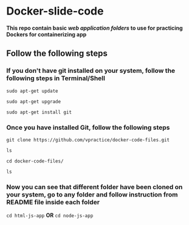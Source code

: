 # Docker-slide-code

**This repo contain basic *web application folders* to use for practicing Dockers for containerizing app**

## Follow the following steps

### If you don't have git installed on your system, follow the following steps in Terminal/Shell
```
sudo apt-get update
```
```
sudo apt-get upgrade
```
```
sudo apt-get install git
```
### Once you have installed Git, follow the following steps

```
git clone https://github.com/vpractice/docker-code-files.git
```
```
ls
```
```
cd docker-code-files/
```
```
ls
```

### Now you can see that different folder have been cloned on your system, go to any folder and follow instruction from README file inside each folder

`cd html-js-app` **OR** `cd node-js-app`
